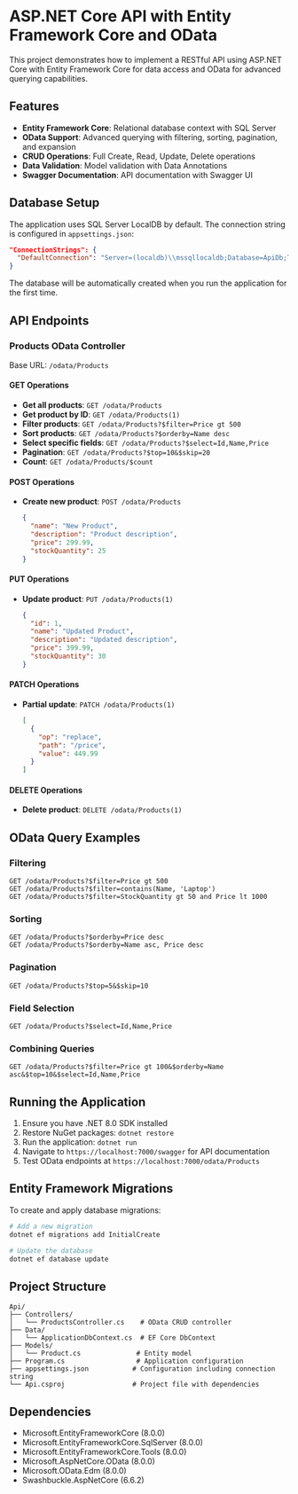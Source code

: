 # ASP.NET Core API with Entity Framework Core and OData

This project demonstrates how to implement a RESTful API using ASP.NET Core with Entity Framework Core for data access and OData for advanced querying capabilities.

## Features

- **Entity Framework Core**: Relational database context with SQL Server
- **OData Support**: Advanced querying with filtering, sorting, pagination, and expansion
- **CRUD Operations**: Full Create, Read, Update, Delete operations
- **Data Validation**: Model validation with Data Annotations
- **Swagger Documentation**: API documentation with Swagger UI

## Database Setup

The application uses SQL Server LocalDB by default. The connection string is configured in `appsettings.json`:

```json
"ConnectionStrings": {
  "DefaultConnection": "Server=(localdb)\\mssqllocaldb;Database=ApiDb;Trusted_Connection=true;MultipleActiveResultSets=true"
}
```

The database will be automatically created when you run the application for the first time.

## API Endpoints

### Products OData Controller

Base URL: `/odata/Products`

#### GET Operations

- **Get all products**: `GET /odata/Products`
- **Get product by ID**: `GET /odata/Products(1)`
- **Filter products**: `GET /odata/Products?$filter=Price gt 500`
- **Sort products**: `GET /odata/Products?$orderby=Name desc`
- **Select specific fields**: `GET /odata/Products?$select=Id,Name,Price`
- **Pagination**: `GET /odata/Products?$top=10&$skip=20`
- **Count**: `GET /odata/Products/$count`

#### POST Operations

- **Create new product**: `POST /odata/Products`
  ```json
  {
    "name": "New Product",
    "description": "Product description",
    "price": 299.99,
    "stockQuantity": 25
  }
  ```

#### PUT Operations

- **Update product**: `PUT /odata/Products(1)`
  ```json
  {
    "id": 1,
    "name": "Updated Product",
    "description": "Updated description",
    "price": 399.99,
    "stockQuantity": 30
  }
  ```

#### PATCH Operations

- **Partial update**: `PATCH /odata/Products(1)`
  ```json
  [
    {
      "op": "replace",
      "path": "/price",
      "value": 449.99
    }
  ]
  ```

#### DELETE Operations

- **Delete product**: `DELETE /odata/Products(1)`

## OData Query Examples

### Filtering
```
GET /odata/Products?$filter=Price gt 500
GET /odata/Products?$filter=contains(Name, 'Laptop')
GET /odata/Products?$filter=StockQuantity gt 50 and Price lt 1000
```

### Sorting
```
GET /odata/Products?$orderby=Price desc
GET /odata/Products?$orderby=Name asc, Price desc
```

### Pagination
```
GET /odata/Products?$top=5&$skip=10
```

### Field Selection
```
GET /odata/Products?$select=Id,Name,Price
```

### Combining Queries
```
GET /odata/Products?$filter=Price gt 100&$orderby=Name asc&$top=10&$select=Id,Name,Price
```

## Running the Application

1. Ensure you have .NET 8.0 SDK installed
2. Restore NuGet packages: `dotnet restore`
3. Run the application: `dotnet run`
4. Navigate to `https://localhost:7000/swagger` for API documentation
5. Test OData endpoints at `https://localhost:7000/odata/Products`

## Entity Framework Migrations

To create and apply database migrations:

```bash
# Add a new migration
dotnet ef migrations add InitialCreate

# Update the database
dotnet ef database update
```

## Project Structure

```
Api/
├── Controllers/
│   └── ProductsController.cs    # OData CRUD controller
├── Data/
│   └── ApplicationDbContext.cs  # EF Core DbContext
├── Models/
│   └── Product.cs              # Entity model
├── Program.cs                  # Application configuration
├── appsettings.json           # Configuration including connection string
└── Api.csproj                 # Project file with dependencies
```

## Dependencies

- Microsoft.EntityFrameworkCore (8.0.0)
- Microsoft.EntityFrameworkCore.SqlServer (8.0.0)
- Microsoft.EntityFrameworkCore.Tools (8.0.0)
- Microsoft.AspNetCore.OData (8.0.0)
- Microsoft.OData.Edm (8.0.0)
- Swashbuckle.AspNetCore (6.6.2)
